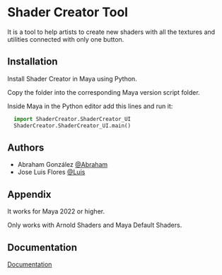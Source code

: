 # Shader Creator Tool

It is a tool to help artists to create new shaders with all the textures and utilities connected with only one button.

## Installation

Install Shader Creator in Maya using Python.

Copy the folder into the corresponding Maya version script folder.

Inside Maya in the Python editor add this lines and run it:

```python
  import ShaderCreator.ShaderCreator_UI
  ShaderCreator.ShaderCreator_UI.main()
```

## Authors

- Abraham González [@Abraham](https://www.github.com/MrCabrito)
- Jose Luis Flores [@Luis](https://www.artstation.com/kumaba)

## Appendix

It works for Maya 2022 or higher.

Only works with Arnold Shaders and Maya Default Shaders.

## Documentation

[Documentation](https://1drv.ms/w/s!AuKLApdKflwPwFbSmj1iN4ja9A_p?e=UfOoxc)
